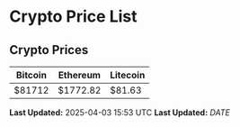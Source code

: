 # Crypto Price List

## Crypto Prices
| Bitcoin | Ethereum | Litecoin |
| ------- | -------- | -------- |
| $81712 | $1772.82 | $81.63 |
**Last Updated:** 2025-04-03 15:53 UTC
**Last Updated:** $DATE$
